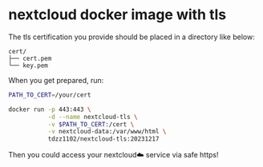 # nextcloud docker image with tls

The tls certification you provide should be placed in a directory like below:

```
cert/
├── cert.pem
└── key.pem
```

When you get prepared, run:


```bash
PATH_TO_CERT=/your/cert

docker run -p 443:443 \
           -d --name nextcloud-tls \
           -v $PATH_TO_CERT:/cert \
           -v nextcloud-data:/var/www/html \
           tdzz1102/nextcloud-tls:20231217
```

Then you could access your nextcloud☁️ service via safe https!
